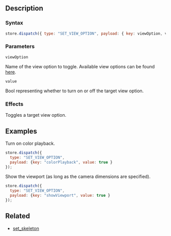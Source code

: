 ## Description

### Syntax

```javascript
store.dispatch({ type: "SET_VIEW_OPTION", payload: { key: viewOption, value } });
```

### Parameters

`viewOption`

Name of the view option to toggle. Available view options can be found [here](../External/view_options.json).

`value`

Bool representing whether to turn on or off the target view option.

### Effects

Toggles a target view option.

## Examples

Turn on color playback.

```javascript
store.dispatch({
  type: "SET_VIEW_OPTION",
  payload: {key: "colorPlayback", value: true }
});
```

Show the viewport (as long as the camera dimensions are specified).

```javascript
store.dispatch({
  type: "SET_VIEW_OPTION",
  payload: {key: "showViewport", value: true }
});
```

## Related

- [set_skeleton](./set_skeleton.md)
